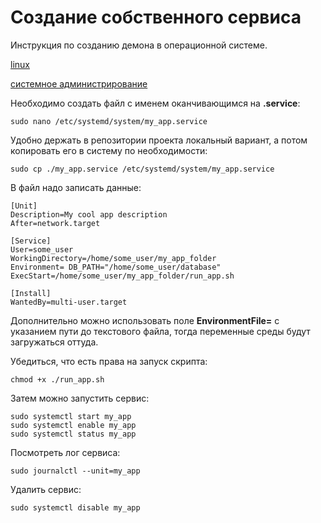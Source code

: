 # Создание собственного сервиса

Инструкция по созданию демона в операционной системе.

[linux](./meta_linux.md)

[системное администрирование](./meta_sistemnoe_administrirovanie.md)


Необходимо создать файл с именем оканчивающимся на **.service**:
```shell
sudo nano /etc/systemd/system/my_app.service
```

Удобно держать в репозитории проекта локальный вариант, а потом копировать его в систему по необходимости:
```shell
sudo cp ./my_app.service /etc/systemd/system/my_app.service
```

В файл надо записать данные:
```
[Unit]
Description=My cool app description
After=network.target

[Service]
User=some_user
WorkingDirectory=/home/some_user/my_app_folder
Environment= DB_PATH="/home/some_user/database"
ExecStart=/home/some_user/my_app_folder/run_app.sh

[Install]
WantedBy=multi-user.target
```
Дополнительно можно использовать поле **EnvironmentFile=** с указанием пути до текстового файла, тогда переменные среды будут загружаться оттуда.

Убедиться, что есть права на запуск скрипта:
```shell
chmod +x ./run_app.sh
```

Затем можно запустить сервис:
```shell
sudo systemctl start my_app
sudo systemctl enable my_app
sudo systemctl status my_app
```

Посмотреть лог сервиса:
```shell
sudo journalctl --unit=my_app
```

Удалить сервис:
```shell
sudo systemctl disable my_app
```
